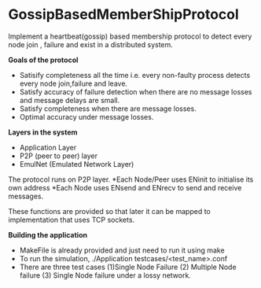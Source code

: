# GossipBasedMemberShipProtocol
Implement a heartbeat(gossip) based membership protocol to detect every node join , failure and exist in a distributed system.

**Goals of the protocol**
* Satisify completeness all the time i.e. every non-faulty process detects every node join,failure and leave.
* Satisfy accuracy of failure detection when there are no message losses and message delays are small.
* Satisfy completeness when there are message losses.
* Optimal accuracy under message losses.

**Layers in the system**
* Application Layer 
* P2P (peer to peer) layer
* EmulNet (Emulated Network Layer)

The protocol runs on P2P layer.
*Each Node/Peer uses ENinit to initialise its own address
*Each Node uses ENsend and ENrecv to send and receive messages.

These functions are provided so that later it can be mapped to implementation that uses TCP sockets.


**Building the application**

* MakeFile is already provided and just need to run it using make
* To run the simulation, ./Application testcases/<test_name>.conf
* There are three test cases (1)Single Node Failure (2) Multiple Node failure (3) Single Node failure under a lossy network.

